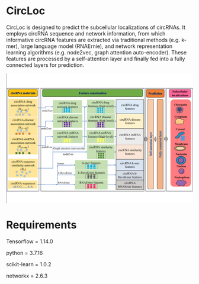 # CircLoc

CircLoc is designed to predict the subcellular localizations of circRNAs. It employs circRNA sequence and network information, from which informative circRNA features are extracted via traditional methods (e.g. k-mer), large language model (RNAErnie), and network representation learning algorithms (e.g. node2vec, graph attention auto-encoder). These features are processed by a self-attention layer and finally fed into a fully connected layers for prediction.

![image](./image.png)

# Requirements 

Tensorflow = 1.14.0 

python = 3.7.16 

scikit-learn = 1.0.2

networkx = 2.6.3

